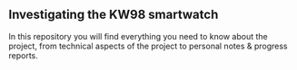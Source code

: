 ## Investigating the KW98 smartwatch

In this repository you will find everything you need to know about the project, from technical aspects of the project to personal notes & progress reports. 

